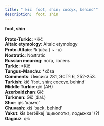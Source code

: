 ```yaml
---
title: " kɨč 'foot, shin; coccyx, behind'"
description:  foot, shin
---
```

<strong> foot, shin</strong><br><br>
<strong>Proto-Turkic</strong>:  *Kɨč<br>
<strong>Altaic etymology</strong>:  Altaic etymology<br>
<strong> Proto-Altaic</strong>:  *k`i̯ū̀ča ( ~ -u)<br>
<strong>Nostratic</strong>:  Nostratic<br>
<strong>Russian meaning</strong>:  нога, голень<br>
<strong>Turkic</strong>:  *Kɨč<br>
<strong>Tungus-Manchu</strong>:  *xōsa<br>
<strong>Comments</strong>:  Лексика 281, ЭСТЯ 6, 252-253.<br>
<strong>Turkish</strong>:  kɨč 'foot, shin; coccyx, behind'<br>
<strong>Middle Turkic</strong>:  qɨč (AH)<br>
<strong>Azerbaidzhan</strong>:  Gɨč<br>
<strong>Turkmen</strong>:  Gɨč (dial.)<br>
<strong>Shor</strong>:  qɨs 'камус'<br>
<strong>Chuvash</strong>:  xɨś 'back, behind'<br>
<strong>Yakut</strong>:  kɨ̄s berbēkej 'щиколотка, лодыжка' (?)<br>
<strong>Gagauz</strong>:  qɨč<br>


